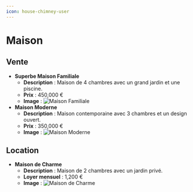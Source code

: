 ```yaml
---
icon: house-chimney-user
---
```


# Maison

## Vente

* **Superbe Maison Familiale**
  * **Description** : Maison de 4 chambres avec un grand jardin et une piscine.
  * **Prix** : 450,000 €
  * **Image** : ![Maison Familiale](https://github.com/Jefedi/ImmoWiki/blob/main/assets/maison_familiale.jpg)
* **Maison Moderne**
  * **Description** : Maison contemporaine avec 3 chambres et un design ouvert.
  * **Prix** : 350,000 €
  * **Image** : ![Maison Moderne](https://github.com/Jefedi/ImmoWiki/blob/main/assets/maison_moderne.jpg)

## Location

* **Maison de Charme**
  * **Description** : Maison de 2 chambres avec un jardin privé.
  * **Loyer mensuel** : 1,200 €
  * **Image** : ![Maison de Charme](https://github.com/Jefedi/ImmoWiki/blob/main/assets/maison_charme.jpg)
